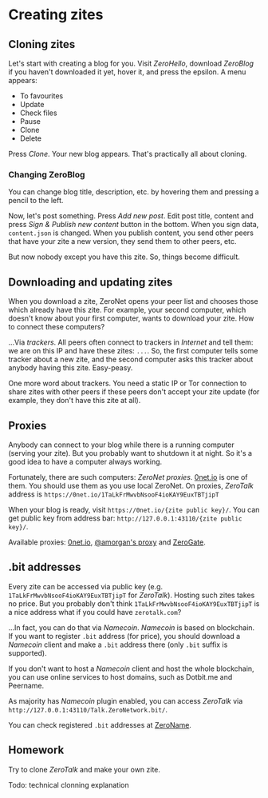 # Creating zites

## Cloning zites

Let's start with creating a blog for you. Visit *ZeroHello*, download *ZeroBlog* if you haven't downloaded it yet, hover it, and press the epsilon. A menu appears:

- To favourites
- Update
- Check files
- Pause
- Clone
- Delete

Press *Clone*. Your new blog appears. That's practically all about cloning.


### Changing ZeroBlog

You can change blog title, description, etc. by hovering them and pressing a pencil to the left.

Now, let's post something. Press *Add new post*. Edit post title, content and press *Sign & Publish new content* button in the bottom. When you sign data, `content.json` is changed. When you publish content, you send other peers that have your zite a new version, they send them to other peers, etc.

But now nobody except you have this zite. So, things become difficult. 


## Downloading and updating zites

When you download a zite, ZeroNet opens your peer list and chooses those which already have this zite. For example, your second computer, which doesn't know about your first computer, wants to download your zite. How to connect these computers?

...Via *trackers*. All peers often connect to trackers in *Internet* and tell them: we are on this IP and have these zites: `...`. So, the first computer tells some tracker about a new zite, and the second computer asks this tracker about anybody having this zite. Easy-peasy.

One more word about trackers. You need a static IP or Tor connection to share zites with other peers if these peers don't accept your zite update (for example, they don't have this zite at all).


## Proxies

Anybody can connect to your blog while there is a running computer (serving your zite). But you probably want to shutdown it at night. So it's a good idea to have a computer always working.

Fortunately, there are such computers: *ZeroNet proxies*. [0net.io](https://0net.io) is one of them. You should use them as you use local ZeroNet. On proxies, *ZeroTalk* address is `https://0net.io/1TaLkFrMwvbNsooF4ioKAY9EuxTBTjipT`

When your blog is ready, visit `https://0net.io/{zite public key}/`. You can get public key from address bar: `http://127.0.0.1:43110/{zite public key}/`.

Available proxies: [0net.io](https://0net.io), [@amorgan's proxy](http://zn.amorgan.xyz) and [ZeroGate](https://zerogate.tk).


## .bit addresses

Every zite can be accessed via public key (e.g. `1TaLkFrMwvbNsooF4ioKAY9EuxTBTjipT` for *ZeroTalk*). Hosting such zites takes no price. But you probably don't think `1TaLkFrMwvbNsooF4ioKAY9EuxTBTjipT` is a nice address what if you could have `zerotalk.com`?

...In fact, you can do that via *Namecoin*. *Namecoin* is based on blockchain. If you want to register `.bit` address (for price), you should download a *Namecoin* client and make a `.bit` address there (only `.bit` suffix is supported).

If you don't want to host a *Namecoin* client and host the whole blockchain, you can use online services to host domains, such as Dotbit.me and Peername.

As majority has *Namecoin* plugin enabled, you can access *ZeroTalk* via `http://127.0.0.1:43110/Talk.ZeroNetwork.bit/`.

You can check registered `.bit` addresses at [ZeroName](http://127.0.0.1:43110/zeroname.bit/`).


## Homework

Try to clone *ZeroTalk* and make your own zite.

Todo:
technical clonning explanation

